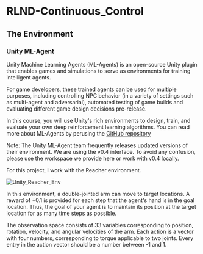 # RLND-Continuous_Control

## The Environment

### Unity ML-Agent
Unity Machine Learning Agents (ML-Agents) is an open-source Unity plugin that enables games and simulations to serve as environments for training intelligent agents.

For game developers, these trained agents can be used for multiple purposes, including controlling NPC behavior (in a variety of settings such as multi-agent and adversarial), automated testing of game builds and evaluating different game design decisions pre-release.

In this course, you will use Unity's rich environments to design, train, and evaluate your own deep reinforcement learning algorithms. You can read more about ML-Agents by perusing the [GitHub repository](https://github.com/Unity-Technologies/ml-agents)

Note: The Unity ML-Agent team frequently releases updated versions of their environment. We are using the v0.4 interface. To avoid any confusion, please use the workspace we provide here or work with v0.4 locally.

For this project, I work with the Reacher environment.

![Unity_Reacher_Env](https://github.com/Ryan-ZL-Lin/RLND-Continuous_Control/assets/33056320/b6a17b34-4bd4-44c9-a863-db0b9b4893c9)

In this environment, a double-jointed arm can move to target locations. A reward of +0.1 is provided for each step that the agent's hand is in the goal location. Thus, the goal of your agent is to maintain its position at the target location for as many time steps as possible.

The observation space consists of 33 variables corresponding to position, rotation, velocity, and angular velocities of the arm. Each action is a vector with four numbers, corresponding to torque applicable to two joints. Every entry in the action vector should be a number between -1 and 1.
